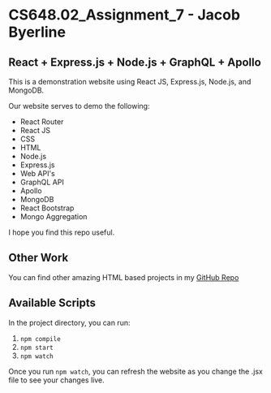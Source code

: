 # CS648.02_Assignment_7 - Jacob Byerline
## React + Express.js + Node.js + GraphQL + Apollo

This is a demonstration website using React JS, Express.js, Node.js, and MongoDB.

Our website serves to demo the following:
- React Router
- React JS
- CSS
- HTML
- Node.js
- Express.js
- Web API's
- GraphQL API
- Apollo
- MongoDB
- React Bootstrap
- Mongo Aggregation

I hope you find this repo useful.

## Other Work

You can find other amazing HTML based projects in my [GitHub Repo](https://github.com/jbyerline)

## Available Scripts

In the project directory, you can run:

1. `npm compile`
2. `npm start`
3. `npm watch`

Once you run `npm watch`, you can refresh the website as you change the .jsx file to see your changes live. 
